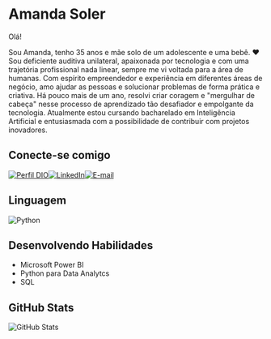 # Amanda Soler


Olá! 

Sou Amanda, tenho 35 anos e mãe solo de um adolescente e uma bebê. ❤
Sou deficiente auditiva unilateral, apaixonada por tecnologia e com uma trajetória profissional nada linear, sempre me vi voltada para a área de humanas. Com espírito empreendedor e experiência em diferentes áreas de negócio, amo ajudar as pessoas e solucionar problemas de forma prática e criativa. 
Há pouco mais de um ano, resolvi criar coragem e "mergulhar de cabeça" nesse processo de aprendizado tão desafiador e empolgante da tecnologia. Atualmente estou cursando bacharelado em Inteligência Artificial e entusiasmada com a possibilidade de contribuir com projetos inovadores.


## Conecte-se comigo

[![Perfil DIO](https://img.shields.io/badge/-Meu%20Perfil%20na%20DIO-000?style=for-the-badge)](https://www.dio.me/users/soler_amanda)[![LinkedIn](https://img.shields.io/badge/LinkedIn-000?style=for-the-badge&logo=linkedin&logoColor=white)](https://www.linkedin.com/in/amanda-soller/)[![E-mail](https://img.shields.io/badge/-Email-000?style=for-the-badge&logo=microsoft-outlook&logoColor=E94D5F)](mailto:soler.amanda@gmail.com)

## Linguagem
![Python](https://img.shields.io/badge/python-3670A0?style=for-the-badge&logo=python&logoColor=ffdd54)

## Desenvolvendo Habilidades
- Microsoft Power BI
- Python para Data Analytcs
- SQL

## GitHub Stats
![GitHub Stats](https://github-readme-stats.vercel.app/api?username=Amandasoler&theme=transparent&bg_color=000&border_color=30A3DC&show_icons=true&icon_color=30A3DC&title_color=E94D5F&text_color=FFF)

